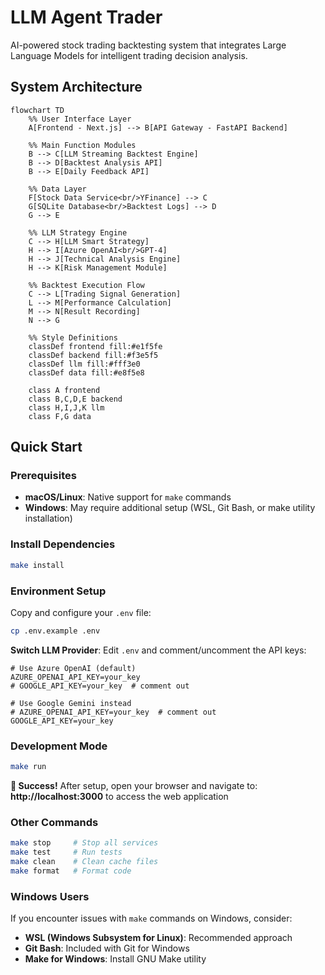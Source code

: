 # LLM Agent Trader

AI-powered stock trading backtesting system that integrates Large Language Models for intelligent trading decision analysis.

## System Architecture

```mermaid
flowchart TD
    %% User Interface Layer
    A[Frontend - Next.js] --> B[API Gateway - FastAPI Backend]
    
    %% Main Function Modules
    B --> C[LLM Streaming Backtest Engine]
    B --> D[Backtest Analysis API]
    B --> E[Daily Feedback API]
    
    %% Data Layer
    F[Stock Data Service<br/>YFinance] --> C
    G[SQLite Database<br/>Backtest Logs] --> D
    G --> E
    
    %% LLM Strategy Engine
    C --> H[LLM Smart Strategy]
    H --> I[Azure OpenAI<br/>GPT-4]
    H --> J[Technical Analysis Engine]
    H --> K[Risk Management Module]
    
    %% Backtest Execution Flow
    C --> L[Trading Signal Generation]
    L --> M[Performance Calculation]
    M --> N[Result Recording]
    N --> G
    
    %% Style Definitions
    classDef frontend fill:#e1f5fe
    classDef backend fill:#f3e5f5
    classDef llm fill:#fff3e0
    classDef data fill:#e8f5e8
    
    class A frontend
    class B,C,D,E backend
    class H,I,J,K llm
    class F,G data
```

## Quick Start

### Prerequisites
- **macOS/Linux**: Native support for `make` commands
- **Windows**: May require additional setup (WSL, Git Bash, or make utility installation)

### Install Dependencies

```bash
make install
```

### Environment Setup
Copy and configure your `.env` file:
```bash
cp .env.example .env
```

**Switch LLM Provider**: Edit `.env` and comment/uncomment the API keys:
```env
# Use Azure OpenAI (default)
AZURE_OPENAI_API_KEY=your_key
# GOOGLE_API_KEY=your_key  # comment out

# Use Google Gemini instead
# AZURE_OPENAI_API_KEY=your_key  # comment out  
GOOGLE_API_KEY=your_key
```

### Development Mode
```bash
make run
```

**🎉 Success!** After setup, open your browser and navigate to:
**http://localhost:3000** to access the web application

### Other Commands
```bash
make stop     # Stop all services
make test     # Run tests
make clean    # Clean cache files
make format   # Format code
```

### Windows Users
If you encounter issues with `make` commands on Windows, consider:
- **WSL (Windows Subsystem for Linux)**: Recommended approach
- **Git Bash**: Included with Git for Windows
- **Make for Windows**: Install GNU Make utility
